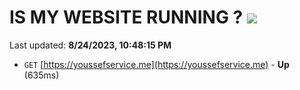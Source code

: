 # IS MY WEBSITE RUNNING ? [![](https://img.shields.io/static/v1?label=Sponsor&message=%E2%9D%A4&logo=GitHub&color=%23fe8e86)](https://github.com/sponsors/<username>)

Last updated: **8/24/2023, 10:48:15 PM**

- `GET` [https://youssefservice.me](https://youssefservice.me) - **Up** (635ms)
